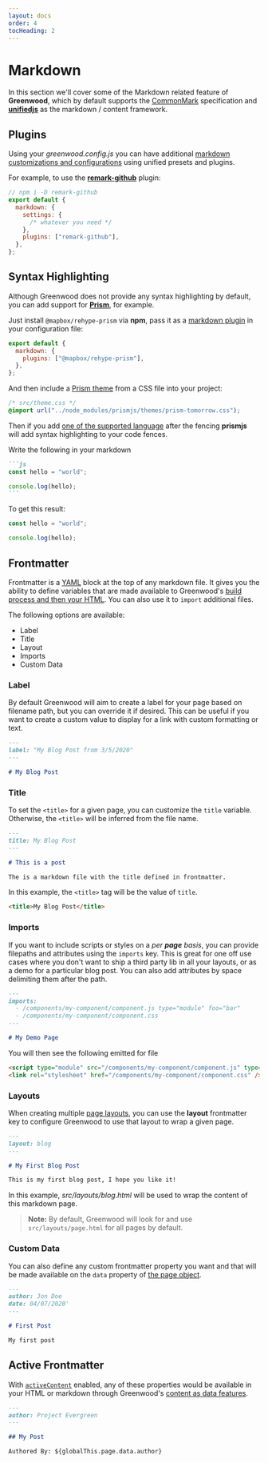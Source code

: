 ```yaml
---
layout: docs
order: 4
tocHeading: 2
---
```


# Markdown

In this section we'll cover some of the Markdown related feature of **Greenwood**, which by default supports the [CommonMark](https://commonmark.org/help/) specification and [**unifiedjs**](https://unifiedjs.com/) as the markdown / content framework.

## Plugins

Using your _greenwood.config.js_ you can have additional [markdown customizations and configurations](/docs/configuration#markdown) using unified presets and plugins.

For example, to use the [**remark-github**](https://github.com/remarkjs/remark-github) plugin:

```js
// npm i -D remark-github
export default {
  markdown: {
    settings: {
      /* whatever you need */
    },
    plugins: ["remark-github"],
  },
};
```

## Syntax Highlighting

Although Greenwood does not provide any syntax highlighting by default, you can add support for [**Prism**](https://prismjs.com/), for example.

Just install `@mapbox/rehype-prism` via **npm**, pass it as a [markdown plugin](/docs/reference/configuration/#markdown) in your configuration file:

```js
export default {
  markdown: {
    plugins: ["@mapbox/rehype-prism"],
  },
};
```

And then include a [Prism theme](https://prismjs.com/examples.html) from a CSS file into your project:

```css
/* src/theme.css */
@import url("../node_modules/prismjs/themes/prism-tomorrow.css");
```

Then if you add [one of the supported language](https://lucidar.me/en/web-dev/list-of-supported-languages-by-prism/) after the fencing **prismjs** will add syntax highlighting to your code fences.

Write the following in your markdown

````md
```js
const hello = "world";

console.log(hello);
```
````

To get this result:

```jsx
const hello = "world";

console.log(hello);
```

## Frontmatter

Frontmatter is a [YAML](https://yaml.org/) block at the top of any markdown file. It gives you the ability to define variables that are made available to Greenwood's [build process and then your HTML](/docs/content-as-data). You can also use it to `import` additional files.

The following options are available:

- Label
- Title
- Layout
- Imports
- Custom Data

### Label

By default Greenwood will aim to create a label for your page based on filename path, but you can override it if desired. This can be useful if you want to create a custom value to display for a link with custom formatting or text.

```md
---
label: "My Blog Post from 3/5/2020"
---

# My Blog Post
```

### Title

To set the `<title>` for a given page, you can customize the `title` variable. Otherwise, the `<title>` will be inferred from the file name.

```md
---
title: My Blog Post
---

# This is a post

The is a markdown file with the title defined in frontmatter.
```

In this example, the `<title>` tag will be the value of `title`.

```html
<title>My Blog Post</title>
```

### Imports

If you want to include scripts or styles on a _per **page** basis_, you can provide filepaths and attributes using the `imports` key. This is great for one off use cases where you don't want to ship a third party lib in all your layouts, or as a demo for a particular blog post. You can also add attributes by space delimiting them after the path.

```md
---
imports:
  - /components/my-component/component.js type="module" foo="bar"
  - /components/my-component/component.css
---

# My Demo Page
```

You will then see the following emitted for file

```html
<script type="module" src="/components/my-component/component.js" type="module" foo="bar"></script>
<link rel="stylesheet" href="/components/my-component/component.css" />
```

### Layouts

When creating multiple [page layouts](/docs/pages/layouts/), you can use the **layout** frontmatter key to configure Greenwood to use that layout to wrap a given page.

```md
---
layout: blog
---

# My First Blog Post

This is my first blog post, I hope you like it!
```

In this example, _src/layouts/blog.html_ will be used to wrap the content of this markdown page.

> **Note:** By default, Greenwood will look for and use `src/layouts/page.html` for all pages by default.

### Custom Data

You can also define any custom frontmatter property you want and that will be made available on the `data` property of [the page object](/docs/content-as-data/).

```md
---
author: Jon Doe
date: 04/07/2020'
---

# First Post

My first post
```

## Active Frontmatter

With [`activeContent`](/docs/reference/configuration/#active-content) enabled, any of these properties would be available in your HTML or markdown through Greenwood's [content as data features](/docs/content-as-data/).

```md
---
author: Project Evergreen
---

## My Post

Authored By: ${globalThis.page.data.author}
```
